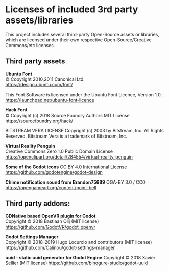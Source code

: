 # Licenses of included 3rd party assets/libraries

This project includes several third-party Open-Source assets or libraries, 
which are licensed under their own respective Open-Source/Creative Commons/etc 
licenses.

## Third party assets

**Ubuntu Font**  
© Copyright 2010,2011 Canonical Ltd.  
https://design.ubuntu.com/font/

This Font Software is licensed under the Ubuntu Font Licence, Version
1.0. https://launchpad.net/ubuntu-font-licence

**Hack Font**  
© Copyright (c) 2018 Source Foundry Authors
MIT License
https://sourcefoundry.org/hack/

BITSTREAM VERA LICENSE
Copyright (c) 2003 by Bitstream, Inc. All Rights Reserved. Bitstream Vera is a trademark of Bitstream, Inc.

**Virtual Reality Penguin**  
Creative Commons Zero 1.0 Public Domain License  
https://openclipart.org/detail/284554/virtual-reality-penguin

**Some of the Godot icons**
CC BY 4.0 International License
https://github.com/godotengine/godot-design

**Chime notification sound from Brandon75689**
OGA-BY 3.0 / CC0
https://opengameart.org/content/point-bell

## Third party addons:

**GDNative based OpenVR plugin for Godot**  
Copyright © 2018 Bastiaan Olij (MIT license)  
https://github.com/GodotVR/godot_openvr

**Godot Settings Manager**  
Copyright © 2018-2019 Hugo Locurcio and contributors (MIT license)  
https://github.com/Calinou/godot-settings-manager

**uuid - static uuid generator for Godot Engine**
Copyright © 2018 Xavier Sellier (MIT license)
https://github.com/binogure-studio/godot-uuid
